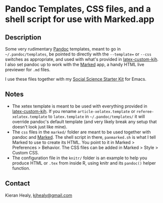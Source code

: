 # Pandoc Templates, CSS files, and a shell script for use with Marked.app

## Description

Some very rudimentary [Pandoc](http://johnmacfarlane.net/pandoc/) templates, meant to go in `~/.pandoc/templates`, be pointed to directly with the `--template=` or `--css` switches as appropriate, and used with what's provided in [latex-custom-kjh](http://kjhealy.github.com/latex-custom-kjh/). I also set pandoc up to work with the  [Marked](http://markedapp.com/) app, a handy HTML live previewer for `.md` files.

I use these files together with my [Social Science Starter Kit](http://kjhealy.github.com/emacs-starter-kit/) for Emacs.

## Notes

- The xetex template is meant to be used with everything provided in
    [latex-custom-kjh](http://github.com/kjhealy/latex-custom-kjh).
    If you rename `article-xelatex.template` or
    `referee-xelatex.template` to `latex.template` in
    `~/.pandoc/templates/` it will override pandoc's default template
    (and very likely break any setup that doesn't look just like
    mine).
- The `css` files in the `marked/` folder are meant to be used
    together with pandoc and [Marked](http://markedapp.com/). The shell script in there,
    `panmarked.sh` is what I tell Marked to use to create its
    HTML. You point to it in Marked > Preferences > Behavior. The CSS
    files can be added in Marked > Style > Custom CSS.
- The configuration file in the `knitr/` folder is an example to help
  you produce HTML or `.tex` from inside R, using knitr and its `pandoc()` helper function.


## Contact
Kieran Healy, kjhealy@gmail.com

